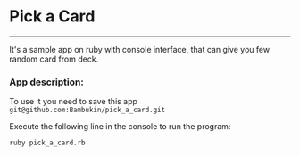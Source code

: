 # Pick a Card

___
It's a sample app on ruby with console interface, that can give you few random card from deck. 

### App description:
To use it you need to save this app `git@github.com:Bambukin/pick_a_card.git`

Execute the following line in the console to run the program:

```
ruby pick_a_card.rb
```
